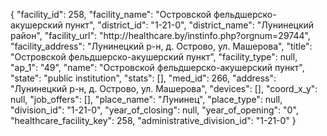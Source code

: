 {
    "facility_id": 258,
    "facility_name": "Островской фельдшерско-акушерский пункт",
    "district_id": "1-21-0",
    "district_name": "Лунинецкий район",
    "facility_url": "http:\/\/healthcare.by\/instinfo.php?orgnum=29744",
    "facility_address": "Лунинецкий р-н, д. Острово, ул. Машерова",
    "title": "Островской фельдшерско-акушерский пункт",
    "facility_type": null,
    "ap_1": "49",
    "name": "Островской фельдшерско-акушерский пункт",
    "state": "public institution",
    "stats": [],
    "med_id": 266,
    "address": "Лунинецкий р-н, д. Острово, ул. Машерова",
    "devices": [],
    "coord_x_y": null,
    "job_offers": [],
    "place_name": "Лунинец",
    "place_type": null,
    "division_id": "1-21-0",
    "year_of_closing": null,
    "year_of_opening": "0",
    "healthcare_facility_key": 258,
    "administrative_division_id": "1-21-0"
}